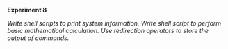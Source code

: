 **Experiment 8**

*Write shell scripts to print system information. Write shell script to perform basic mathematical calculation. Use redirection operators to store the output of commands.*
